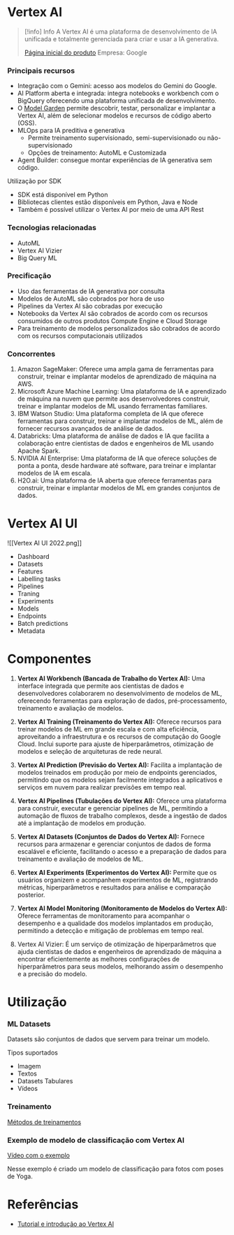 # Vertex AI

> [!info] Info
> A Vertex AI é uma plataforma de desenvolvimento de IA unificada e totalmente gerenciada para criar e usar a IA generativa.
> 
> [Página inicial do produto](https://cloud.google.com/vertex-ai?_gl=1*u5gaud*_up*MQ..&gclid=CjwKCAjwp8OpBhAFEiwAG7NaElBEz4y3U-Y-DtXP6jJnk--f2M35IuE0l_8HKt5cks-jpbo43hQ29BoCp0YQAvD_BwE&gclsrc=aw.ds&hl=pt_br#how-it-works)
> Empresa: Google

### Principais recursos

- Integração com o Gemini: acesso aos modelos do Gemini do Google.
- AI Platform aberta e integrada: integra notebooks e workbench com o BigQuery oferecendo uma plataforma unificada de desenvolvimento.
- O [Model Garden](https://cloud.google.com/vertex-ai/docs/start/explore-models?hl=pt-br) permite descobrir, testar, personalizar e implantar a Vertex AI, além de selecionar modelos e recursos de código aberto (OSS).
- MLOps para IA preditiva e generativa
	- Permite treinamento supervisionado, semi-supervisionado ou não-supervisionado
	- Opções de treinamento: AutoML e Customizada
- Agent Builder: consegue montar experiências de IA generativa sem código.

Utilização por SDK
- SDK está disponível em Python
- Bibliotecas clientes estão disponíveis em Python, Java e Node
- Também é possível utilizar o Vertex AI por meio de uma API Rest

### Tecnologias relacionadas

- AutoML
- Vertex AI Vizier
- Big Query ML
### Precificação

- Uso das ferramentas de IA generativa por consulta
- Modelos de AutoML são cobrados por hora de uso
- Pipelines da Vertex AI são cobradas por execução
- Notebooks da Vertex AI são cobrados de acordo com os recursos consumidos de outros produtos Compute Engine e Cloud Storage
- Para treinamento de modelos personalizados são cobrados de acordo com os recursos computacionais utilizados

### Concorrentes

1. Amazon SageMaker: Oferece uma ampla gama de ferramentas para construir, treinar e implantar modelos de aprendizado de máquina na AWS.
2. Microsoft Azure Machine Learning: Uma plataforma de IA e aprendizado de máquina na nuvem que permite aos desenvolvedores construir, treinar e implantar modelos de ML usando ferramentas familiares.
3. IBM Watson Studio: Uma plataforma completa de IA que oferece ferramentas para construir, treinar e implantar modelos de ML, além de fornecer recursos avançados de análise de dados.
4. Databricks: Uma plataforma de análise de dados e IA que facilita a colaboração entre cientistas de dados e engenheiros de ML usando Apache Spark.
5. NVIDIA AI Enterprise: Uma plataforma de IA que oferece soluções de ponta a ponta, desde hardware até software, para treinar e implantar modelos de IA em escala.
6. H2O.ai: Uma plataforma de IA aberta que oferece ferramentas para construir, treinar e implantar modelos de ML em grandes conjuntos de dados.

# Vertex AI UI

![[Vertex AI UI 2022.png]]

- Dashboard
- Datasets
- Features
- Labelling tasks
- Pipelines
- Traning
- Experiments
- Models
- Endpoints
- Batch predictions
- Metadata

# Componentes

1. **Vertex AI Workbench (Bancada de Trabalho do Vertex AI):** Uma interface integrada que permite aos cientistas de dados e desenvolvedores colaborarem no desenvolvimento de modelos de ML, oferecendo ferramentas para exploração de dados, pré-processamento, treinamento e avaliação de modelos.

2. **Vertex AI Training (Treinamento do Vertex AI):** Oferece recursos para treinar modelos de ML em grande escala e com alta eficiência, aproveitando a infraestrutura e os recursos de computação do Google Cloud. Inclui suporte para ajuste de hiperparâmetros, otimização de modelos e seleção de arquiteturas de rede neural.
   
3. **Vertex AI Prediction (Previsão do Vertex AI):** Facilita a implantação de modelos treinados em produção por meio de endpoints gerenciados, permitindo que os modelos sejam facilmente integrados a aplicativos e serviços em nuvem para realizar previsões em tempo real.

4. **Vertex AI Pipelines (Tubulações do Vertex AI):** Oferece uma plataforma para construir, executar e gerenciar pipelines de ML, permitindo a automação de fluxos de trabalho complexos, desde a ingestão de dados até a implantação de modelos em produção.
   
5. **Vertex AI Datasets (Conjuntos de Dados do Vertex AI):** Fornece recursos para armazenar e gerenciar conjuntos de dados de forma escalável e eficiente, facilitando o acesso e a preparação de dados para treinamento e avaliação de modelos de ML.

6. **Vertex AI Experiments (Experimentos do Vertex AI):** Permite que os usuários organizem e acompanhem experimentos de ML, registrando métricas, hiperparâmetros e resultados para análise e comparação posterior.
   
7. **Vertex AI Model Monitoring (Monitoramento de Modelos do Vertex AI):** Oferece ferramentas de monitoramento para acompanhar o desempenho e a qualidade dos modelos implantados em produção, permitindo a detecção e mitigação de problemas em tempo real.

8.  Vertex AI Vizier: É um serviço de otimização de hiperparâmetros que ajuda cientistas de dados e engenheiros de aprendizado de máquina a encontrar eficientemente as melhores configurações de hiperparâmetros para seus modelos, melhorando assim o desempenho e a precisão do modelo.

# Utilização

### ML Datasets

Datasets são conjuntos de dados que servem para treinar um modelo.

Tipos suportados

- Imagem
- Textos
- Datasets Tabulares
- Vídeos

### Treinamento

[Métodos de treinamentos](https://cloud.google.com/vertex-ai/docs/start/training-methods?utm_source=youtube&utm_medium=unpaidsoc&utm_campaign=CDR_pri_aiml_anwczyck4us_AISimplified_011021&utm_content=description&hl=pt-br)

### Exemplo de modelo de classificação com Vertex AI

[Vídeo com o exemplo](https://www.youtube.com/watch?v=d8FtBAxDZ9A&list=PLIivdWyY5sqJ1YuMdGjRwJ3fFYZ_vWQ62&index=5)

Nesse exemplo é criado um modelo de classificação para fotos com poses de Yoga.

# Referências

- [Tutorial e introdução ao Vertex AI](https://www.youtube.com/playlist?list=PLIivdWyY5sqJ1YuMdGjRwJ3fFYZ_vWQ62)